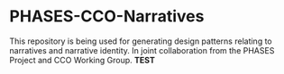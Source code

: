 # PHASES-CCO-Narratives
This repository is being used for generating design patterns relating to narratives and narrative identity. In joint collaboration from the PHASES Project and CCO Working Group.
**TEST**
